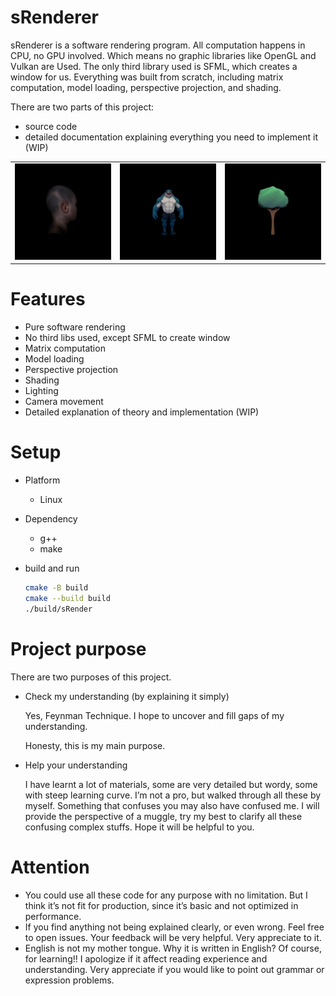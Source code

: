 # sRenderer

sRenderer is a software rendering program. All computation happens in CPU, no GPU involved. Which means no graphic libraries like OpenGL and Vulkan are Used. The only third library  used is SFML, which creates a window for us. Everything was built from scratch, including matrix computation, model loading, perspective projection, and shading.

There are two parts of this project:

- source code
- detailed documentation explaining everything you need to implement it (WIP)

<table>
  <tr>
    <td><center><img src="doc/assets/head.gif" width="200"></center></td>
    <td><center><img src="doc/assets/shark.gif" width="200"></center></td>
    <td><center><img src="doc/assets/tree.gif" width="200"></center></td>
  </tr>
</table>

# Features

- Pure software rendering
- No third libs used, except SFML to create window
- Matrix computation
- Model loading
- Perspective projection
- Shading
- Lighting
- Camera movement
- Detailed explanation of theory and implementation (WIP)

# Setup

- Platform
    - Linux
- Dependency
    - g++
    - make
- build and run
    
    ```bash
    cmake -B build
    cmake --build build
    ./build/sRender
    ```
    

# Project purpose

There are two purposes of this project.

- Check my understanding (by explaining it simply)
    
    Yes, Feynman Technique. I hope to uncover and fill gaps of my understanding.
    
    Honesty, this is my main purpose.
    
- Help your understanding
    
    I have learnt a lot of materials, some are very detailed but wordy, some with steep learning curve. I’m not a pro, but walked through all these by myself. Something that confuses you may also have confused me. I will provide the perspective of a muggle, try my best to clarify all these confusing complex stuffs. Hope it will be helpful to you.
    

# Attention

- You could use all these code for any purpose with no limitation.  But I think it’s not fit for production, since it’s basic and not optimized in performance.
- If you find anything not being explained clearly, or even wrong. Feel free to open issues. Your feedback will be very helpful. Very appreciate to it.
- English is not my mother tongue. Why it is written in English? Of course, for learning!! I apologize if it affect reading experience and understanding. Very appreciate if you would like to point out grammar or expression problems.
